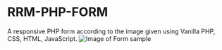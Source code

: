# RRM-PHP-FORM
A responsive PHP form according to the image given using Vanilla PHP, CSS, HTML, JavaScript.
![Image of Form sample](https://drive.google.com/uc?id=1MMn99dFXvwOTbuqlHYHRG6J7B1RsFPWy)
